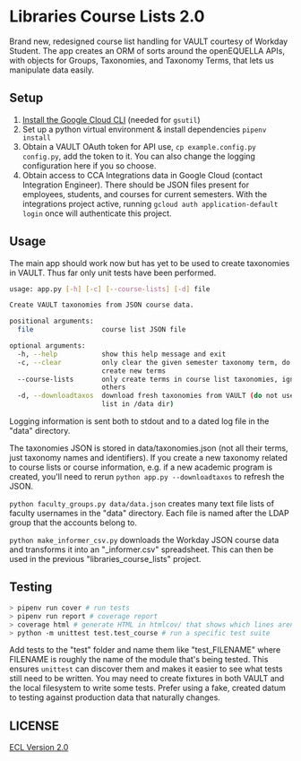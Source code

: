 # Libraries Course Lists 2.0

Brand new, redesigned course list handling for VAULT courtesy of Workday Student. The app creates an ORM of sorts around the openEQUELLA APIs, with objects for Groups, Taxonomies, and Taxonomy Terms, that lets us manipulate data easily.

## Setup

1. [Install the Google Cloud CLI](https://cloud.google.com/sdk/docs/install) (needed for `gsutil`)
1. Set up a python virtual environment & install dependencies `pipenv install`
1. Obtain a VAULT OAuth token for API use, `cp example.config.py config.py`, add the token to it. You can also change the logging configuration here if you so choose.
1. Obtain access to CCA Integrations data in Google Cloud (contact Integration Engineer). There should be JSON files present for employees, students, and courses for current semesters. With the integrations project active, running `gcloud auth application-default login` once will authenticate this project.

## Usage

The main app should work now but has yet to be used to create taxonomies in VAULT. Thus far only unit tests have been performed.

```sh
usage: app.py [-h] [-c] [--course-lists] [-d] file

Create VAULT taxonomies from JSON course data.

positional arguments:
  file                 course list JSON file

optional arguments:
  -h, --help           show this help message and exit
  -c, --clear          only clear the given semester taxonomy term, do not
                       create new terms
  --course-lists       only create terms in course list taxonomies, ignore
                       others
  -d, --downloadtaxos  download fresh taxonomies from VAULT (do not use JSON
                       list in /data dir)
```

Logging information is sent both to stdout and to a dated log file in the "data" directory.

The taxonomies JSON is stored in data/taxonomies.json (not all their terms, just taxonomy names and identifiers). If you create a new taxonomy related to course lists or course information, e.g. if a new academic program is created, you'll need to rerun `python app.py --downloadtaxos` to refresh the JSON.

`python faculty_groups.py data/data.json` creates many text file lists of faculty usernames in the "data" directory. Each file is named after the LDAP group that the accounts belong to.

`python make_informer_csv.py` downloads the Workday JSON course data and transforms it into an "_informer.csv" spreadsheet. This can then be used in the previous "libraries_course_lists" project.

## Testing

```sh
> pipenv run cover # run tests
> pipenv run report # coverage report
> coverage html # generate HTML in htmlcov/ that shows which lines aren't tested
> python -m unittest test.test_course # run a specific test suite
```

Add tests to the "test" folder and name them like "test_FILENAME" where FILENAME is roughly the name of the module that's being tested. This ensures `unittest` can discover them and makes it easier to see what tests still need to be written. You may need to create fixtures in both VAULT and the local filesystem to write some tests. Prefer using a fake, created datum to testing against production data that naturally changes.

## LICENSE

[ECL Version 2.0](https://opensource.org/licenses/ECL-2.0)
